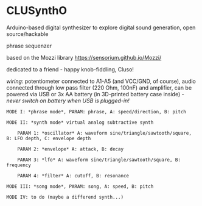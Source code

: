 # CLUSynthO
Arduino-based digital synthesizer to explore digital sound generation, open source/hackable

phrase sequenzer

based on the Mozzi library https://sensorium.github.io/Mozzi/

dedicated to a friend - happy knob-fiddling, Cluso!

*wiring*: potentiometer connected to A1-A5 (and VCC/GND, of course), audio connected through low pass filter (220 Ohm, 100nF) and amplifier, can be powered via USB or 3x AA battery (in 3D-printed battery case inside) - *never switch on battery when USB is plugged-in!*

    MODE I: *phrase mode*, PARAM: phrase, A: speed/direction, B: pitch

    MODE II: *synth mode* virtual analog subtractive synth

        PARAM 1: *oscillator* A: waveform sine/triangle/sawtooth/square, B: LFO depth, C: envelope depth
  
        PARAM 2: *envelope* A: attack, B: decay
  
        PARAM 3: *lfo* A: waveform sine/triangle/sawtooth/square, B: frequency
  
        PARAM 4: *filter* A: cutoff, B: resonance
  
    MODE III: *song mode*, PARAM: song, A: speed, B: pitch

    MODE IV: to do (maybe a differend synth...)
